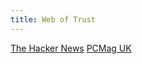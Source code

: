 ```yaml
---
title: Web of Trust
---
```

[The Hacker News](https://thehackernews.com/2016/11/web-of-trust-addon.html)
[PCMag UK](http://uk.pcmag.com/web-sites-products/85858/news/web-of-trust-browser-extension-cannot-be-trusted)
